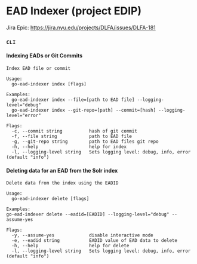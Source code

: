# EAD Indexer (project EDIP)

Jira Epic: https://jira.nyu.edu/projects/DLFA/issues/DLFA-181


### `CLI`
#### Indexing EADs or Git Commits
```
Index EAD file or commit

Usage:
  go-ead-indexer index [flags]

Examples:
  go-ead-indexer index --file=[path to EAD file] --logging-level="debug"
  go-ead-indexer index --git-repo=[path] --commit=[hash] --logging-level="error"

Flags:
  -c, --commit string          hash of git commit
  -f, --file string            path to EAD file
  -g, --git-repo string        path to EAD files git repo
  -h, --help                   help for index
  -l, --logging-level string   Sets logging level: debug, info, error (default "info")
```

#### Deleting data for an EAD from the Solr index
```
Delete data from the index using the EADID

Usage:
  go-ead-indexer delete [flags]

Examples:
go-ead-indexer delete --eadid=[EADID] --logging-level="debug" --assume-yes

Flags:
  -y, --assume-yes             disable interactive mode
  -e, --eadid string           EADID value of EAD data to delete
  -h, --help                   help for delete
  -l, --logging-level string   Sets logging level: debug, info, error (default "info")
  ```